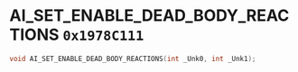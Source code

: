 # AI_SET_ENABLE_DEAD_BODY_REACTIONS `0x1978C111`

```cpp
void AI_SET_ENABLE_DEAD_BODY_REACTIONS(int _Unk0, int _Unk1);
```